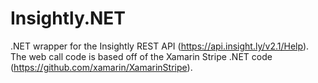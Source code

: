 # Insightly.NET

.NET wrapper for the Insightly REST API (https://api.insight.ly/v2.1/Help).  The web call code is based off of the Xamarin Stripe .NET code (https://github.com/xamarin/XamarinStripe).